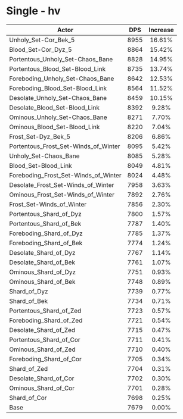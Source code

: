 # Single - hv
| Actor | DPS | Increase |
|---|:---:|:---:|
|Unholy_Set-Cor_Bek_5|8955|16.61%|
|Blood_Set-Cor_Dyz_5|8864|15.42%|
|Portentous_Unholy_Set-Chaos_Bane|8828|14.95%|
|Portentous_Blood_Set-Blood_Link|8735|13.74%|
|Foreboding_Unholy_Set-Chaos_Bane|8642|12.53%|
|Foreboding_Blood_Set-Blood_Link|8564|11.52%|
|Desolate_Unholy_Set-Chaos_Bane|8459|10.15%|
|Desolate_Blood_Set-Blood_Link|8392|9.28%|
|Ominous_Unholy_Set-Chaos_Bane|8271|7.70%|
|Ominous_Blood_Set-Blood_Link|8220|7.04%|
|Frost_Set-Dyz_Bek_5|8206|6.86%|
|Portentous_Frost_Set-Winds_of_Winter|8095|5.42%|
|Unholy_Set-Chaos_Bane|8085|5.28%|
|Blood_Set-Blood_Link|8049|4.81%|
|Foreboding_Frost_Set-Winds_of_Winter|8024|4.48%|
|Desolate_Frost_Set-Winds_of_Winter|7958|3.63%|
|Ominous_Frost_Set-Winds_of_Winter|7892|2.76%|
|Frost_Set-Winds_of_Winter|7856|2.30%|
|Portentous_Shard_of_Dyz|7800|1.57%|
|Portentous_Shard_of_Bek|7787|1.40%|
|Foreboding_Shard_of_Dyz|7785|1.37%|
|Foreboding_Shard_of_Bek|7774|1.24%|
|Desolate_Shard_of_Dyz|7767|1.14%|
|Desolate_Shard_of_Bek|7761|1.07%|
|Ominous_Shard_of_Dyz|7751|0.93%|
|Ominous_Shard_of_Bek|7748|0.89%|
|Shard_of_Dyz|7739|0.77%|
|Shard_of_Bek|7734|0.71%|
|Portentous_Shard_of_Zed|7723|0.57%|
|Foreboding_Shard_of_Zed|7721|0.54%|
|Desolate_Shard_of_Zed|7715|0.47%|
|Portentous_Shard_of_Cor|7711|0.41%|
|Ominous_Shard_of_Zed|7710|0.40%|
|Foreboding_Shard_of_Cor|7705|0.34%|
|Shard_of_Zed|7704|0.31%|
|Desolate_Shard_of_Cor|7702|0.30%|
|Ominous_Shard_of_Cor|7701|0.28%|
|Shard_of_Cor|7698|0.25%|
|Base|7679|0.00%|
